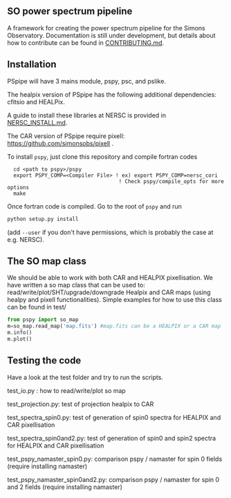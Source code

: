 SO power spectrum pipeline
----------------------------
A framework for creating the power spectrum pipeline for the Simons Observatory. Documentation is still under development, but details about how to contribute can be found  in [CONTRIBUTING.md](CONTRIBUTING.md).

## Installation

PSpipe will have 3 mains module, pspy, psc, and pslike.

The healpix version of PSpipe has the following additional dependencies: cfitsio and HEALPix.

A guide to install these libraries at NERSC is provided in [NERSC_INSTALL.md](NERSC_INSTALL.md).

The CAR version of PSpipe require pixell:  https://github.com/simonsobs/pixell .

To install `pspy`, just clone this repository and compile fortran codes

```
  cd <path to pspy>/pspy
  export PSPY_COMP=<Compiler File> ! ex) export PSPY_COMP=nersc_cori
                                    ! Check pspy/compile_opts for more options
  make
```

Once fortran code is compiled. Go to the root of `pspy` and run

```bash
python setup.py install
```

(add `--user` if you don't have permissions, which is probably the case at e.g. NERSC).


## The SO map class

We should be able to work with both CAR and HEALPIX pixellisation.
We have written a so map class that can be used to: read/write/plot/SHT/upgrade/downgrade Healpix and CAR maps (using healpy and pixell functionalities).
Simple examples for how to use this class can be found in test/

```python
from pspy import so_map
m=so_map.read_map('map.fits') #map.fits can be a HEALPIX or a CAR map
m.info()
m.plot()
```

## Testing the code

Have a look at the test folder and try to run the scripts.

test_io.py : how to read/write/plot so map

test_projection.py: test of projection healpix to CAR

test_spectra_spin0.py: test of generation of spin0  spectra for HEALPIX and CAR pixellisation 

test_spectra_spin0and2.py: test of generation of spin0 and spin2 spectra for HEALPIX and CAR pixellisation

test_pspy_namaster_spin0.py: comparison pspy / namaster for spin 0 fields (require installing namaster)

test_pspy_namaster_spin0and2.py: comparison pspy / namaster for spin 0 and 2 fields (require installing namaster)




